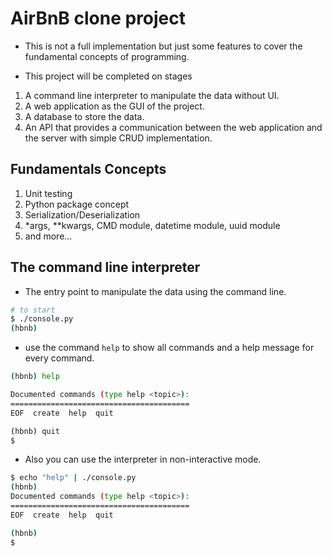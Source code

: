 # AirBnB clone project

- This is not a full implementation but just some features to cover the fundamental concepts of programming.

- This project will be completed on stages

1. A command line interpreter to manipulate the data without UI.
2. A web application as the GUI of the project.
3. A database to store the data.
4. An API that provides a communication between the web application and the server with simple CRUD implementation.

## Fundamentals Concepts

1. Unit testing
2. Python package concept
3. Serialization/Deserialization
4. \*args, \*\*kwargs, CMD module, datetime module, uuid module
5. and more...

## The command line interpreter

- The entry point to manipulate the data using the command line.

```sh
# to start
$ ./console.py
(hbnb)
```

- use the command `help` to show all commands and a help message for every command.

```sh
(hbnb) help

Documented commands (type help <topic>):
========================================
EOF  create  help  quit

(hbnb) quit
$
```

- Also you can use the interpreter in non-interactive mode.

```sh
$ echo "help" | ./console.py
(hbnb)
Documented commands (type help <topic>):
========================================
EOF  create  help  quit

(hbnb)
$
```
